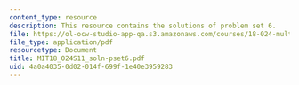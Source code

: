 ```yaml
---
content_type: resource
description: This resource contains the solutions of problem set 6.
file: https://ol-ocw-studio-app-qa.s3.amazonaws.com/courses/18-024-multivariable-calculus-with-theory-spring-2011/4a0a40350d02014f699f1e40e3959283_MIT18_024S11_soln-pset6.pdf
file_type: application/pdf
resourcetype: Document
title: MIT18_024S11_soln-pset6.pdf
uid: 4a0a4035-0d02-014f-699f-1e40e3959283
---
```

